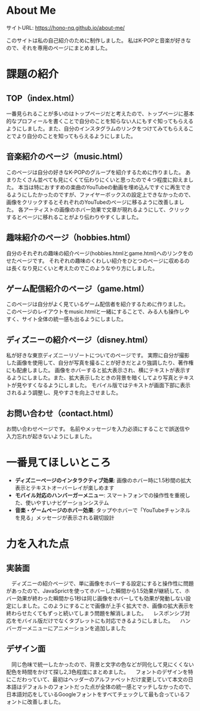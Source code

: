 # About Me 

サイトURL: https://hono-nq.github.io/about-me/

このサイトは私の自己紹介のために制作しました。
私はK-POPと音楽が好きなので、それを専用のページにまとめました。

# 課題の紹介

## TOP（index.html）

一番見られることが多いのはトップページだと考えたので、トップページに基本的なプロフィールを書くことで自分のことを知らない人にもすぐ知ってもらえるようにしました。また、自分のインスタグラムのリンクをつけてみてもらえることでより自分のことを知ってもらえるようにしました。

## 音楽紹介のページ（music.html）

このページは自分の好きなK-POPのグループを紹介するために作りました。
あまりたくさん並べても見にくくて伝わりにくいと思ったので４つ程度に抑えました。
本当は特におすすめの楽曲のYouTubeの動画を埋め込んですぐに再生できるようにしたかったのですが、ファイヤーボックスの設定上できなかったので、画像をクリックするとそれぞれのYouTubeのページに移るように改善しました。
各アーティストの画像のホバー効果で文章が現れるようにして、クリックするとページに移れることがより伝わりやすくしました。

## 趣味紹介のページ（hobbies.html）

自分のそれぞれの趣味の紹介ページ(hobbies.htmlとgame.html)へのリンクをのせたページです。
それぞれの趣味のくわしい紹介をひとつのページに収めるのは長くなり見にくいと考えたのでこのようなやり方にしました。

## ゲーム配信紹介のページ（game.html）

このページは自分がよく見ているゲーム配信者を紹介するために作りました。
このページのレイアウトをmusic.htmlと一緒にすることで、みる人も操作しやすく、サイト全体の統一感も出るようにしました。

## ディズニーの紹介ページ（disney.html）

 私が好きな東京ディズニーリゾートについてのページです。
 実際に自分が撮影した画像を使用して、自分が写真を撮ることが好きだとより強調したり、著作権にも配慮しました。
 画像をホバーすると拡大表示され、横にテキストが表示するようにしました。また、拡大表示したときの背景を暗くしてより写真とテキストが見やすくなるようにしました。
 モバイル版ではテキストが画面下部に表示されるよう調整し、見やすさを向上させました。

## お問い合わせ（contact.html）

お問い合わせページです。
名前やメッセージを入力必須にすることで誤送信や入力忘れが起きないようにしました。

# 一番見てほしいところ

- **ディズニーページのインタラクティブ効果**: 画像のホバー時に1.5秒間の拡大表示とテキストオーバーレイが楽しめます
- **モバイル対応のハンバーガーメニュー**: スマートフォンでの操作性を重視した、使いやすいナビゲーションシステム
- **音楽・ゲームページのホバー効果**: タップやホバーで「YouTubeチャンネルを見る」メッセージが表示される親切設計

# 力を入れた点

## 実装面

　ディズニーの紹介ページで、単に画像をホバーする設定にすると操作性に問題があったので、JavaSprictを使ってホバーした瞬間から1.5効果が継続して、ホバー効果が終わった瞬間から1秒は同じ画像をホバーしても効果が発動しない設定にしました。このようにすることで画像が上手く拡大でき、画像の拡大表示を終わらせたくてもずっと続いてしまう問題を解消しました。
　レスポンシブ対応をモバイル版だけでなくタブレットにも対応できるようにしました。
　ハンバーガーメニューにアニメーションを追加しました

## デザイン面
　同じ色味で統一したかったので、背景と文字の色などが同化して見にくくない配色を時間をかけて探し2,3色程度にまとめました。
　フォントのデザインを特にこだわっていて、最初はヘッダーのアルファベットだけ変更していて本文の日本語はデフォルトのフォントだった点が全体の統一感とマッチしなかったので、日本語対応をしているGoogleフォントをすべてチェックして最も合っているフォントに改善しました。
　
　

